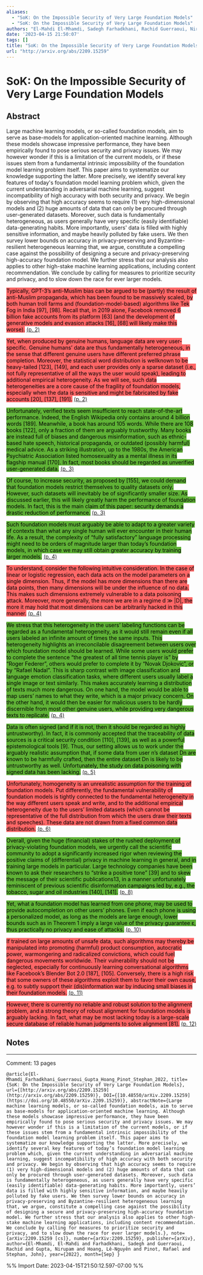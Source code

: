 ```yaml
---
aliases:
  - "SoK: On the Impossible Security of Very Large Foundation Models"
  - "SoK: On the Impossible Security of Very Large Foundation Models"
authors: "El-Mahdi El-Mhamdi, Sadegh Farhadkhani, Rachid Guerraoui, Nirupam Gupta, Lê-Nguyên Hoang, Rafael Pinot, John Stephan"
date: '2023-04-15 21:50:07'
tags: []
title: "SoK: On the Impossible Security of Very Large Foundation Models"
url: "http://arxiv.org/abs/2209.15259"
---
```


# SoK: On the Impossible Security of Very Large Foundation Models

## Abstract

Large machine learning models, or so-called foundation models, aim to serve as base-models for application-oriented machine learning. Although these models showcase impressive performance, they have been empirically found to pose serious security and privacy issues. We may however wonder if this is a limitation of the current models, or if these issues stem from a fundamental intrinsic impossibility of the foundation model learning problem itself. This paper aims to systematize our knowledge supporting the latter. More precisely, we identify several key features of today's foundation model learning problem which, given the current understanding in adversarial machine learning, suggest incompatibility of high accuracy with both security and privacy. We begin by observing that high accuracy seems to require (1) very high-dimensional models and (2) huge amounts of data that can only be procured through user-generated datasets. Moreover, such data is fundamentally heterogeneous, as users generally have very specific (easily identifiable) data-generating habits. More importantly, users' data is filled with highly sensitive information, and maybe heavily polluted by fake users. We then survey lower bounds on accuracy in privacy-preserving and Byzantine-resilient heterogeneous learning that, we argue, constitute a compelling case against the possibility of designing a secure and privacy-preserving high-accuracy foundation model. We further stress that our analysis also applies to other high-stake machine learning applications, including content recommendation. We conclude by calling for measures to prioritize security and privacy, and to slow down the race for ever larger models.

<mark style="background: #ff6666">Typically, GPT-3’s anti-Muslim bias can be argued to be (partly) the result of anti-Muslim propaganda, which has been found to be massively scaled, by both human troll farms and (foundation-model-based) algorithms like Tek Fog in India [97], [98]. Recall that, in 2019 alone, Facebook removed 6 billion fake accounts from its platform [63] (and the development of generative models and evasion attacks [16], [68] will likely make this worse).</mark> [(p. 2)](zotero://open-pdf/library/items/S5MNGT6Y?page=2)

<mark style="background: #ff6666">Yet, when produced by genuine humans, language data are very user-specific. Genuine humans’ data are thus fundamentally heterogeneous, in the sense that different genuine users have different preferred phrase completion. Moreover, the statistical word distribution is wellknown to be heavy-tailed [123], [149], and each user provides only a sparse dataset (i.e., not fully representative of all the ways the user would speak), leading to additional empirical heterogeneity. As we will see, such data heterogeneities are a core cause of the fragility of foundation models, especially when the data is sensitive and might be fabricated by fake accounts [20], [137], [191].</mark> [(p. 2)](zotero://open-pdf/library/items/S5MNGT6Y?page=2)

<mark style="background: #5fb236">Unfortunately, verified texts seem insufficient to reach state-of-the-art performance. Indeed, the English Wikipedia only contains around 4 billion words [189]. Meanwhile, a book has around 105 words. While there are 108 books [122], only a fraction of them are arguably trustworthy. Many books are instead full of biases and dangerous misinformation, such as ethnic-based hate speech, historical propaganda, or outdated (possibly harmful) medical advice. As a striking illustration, up to the 1980s, the American Psychiatric Association listed homosexuality as a mental illness in its flagship manual [170]. In fact, most books should be regarded as unverified user-generated data.</mark> [(p. 3)](zotero://open-pdf/library/items/S5MNGT6Y?page=3)

<mark style="background: #5fb236">Of course, to increase security, as proposed by [155], we could demand that foundation models restrict themselves to quality datasets only. However, such datasets will inevitably be of significantly smaller size. As discussed earlier, this will likely greatly harm the performance of foundation models. In fact, this is the main claim of this paper: security demands a drastic reduction of performance.</mark> [(p. 3)](zotero://open-pdf/library/items/S5MNGT6Y?page=3)

<mark style="background: #5fb236">Such foundation models must arguably be able to adapt to a greater variety of contexts than what any single human will ever encounter in their human life. As a result, the complexity of “fully satisfactory” language processing might need to be orders of magnitude larger than today’s foundation models, in which case we may still obtain greater accuracy by training larger models.</mark> [(p. 4)](zotero://open-pdf/library/items/S5MNGT6Y?page=4)

<mark style="background: #ff6666">To understand, consider the following intuitive consideration. In the case of linear or logistic regression, each data acts on the model parameters on a single dimension. Thus, if the model has more dimensions than there are data points, then many dimensions will be under the influence of no data. This makes such dimensions extremely vulnerable to a data poisoning attack. Moreover, more generally, the more we are in a regime d ≫ |D|, the more it may hold that most dimensions can be arbitrarily hacked in this manner.</mark> [(p. 4)](zotero://open-pdf/library/items/S5MNGT6Y?page=4)

<mark style="background: #5fb236">We stress that this heterogeneity in the users’ labeling functions can be regarded as a fundamental heterogeneity, as it would still remain even if all users labeled an infinite amount of times the same inputs. This heterogeneity highlights an irreconcilable disagreement between users over which foundation model should be learned. While some users would prefer to complete the sentence “the greatest of all time tennis player is” by “Roger Federer”, others would prefer to complete it by “Novak Djokovic”, or by “Rafael Nadal”. This is sharp contrast with image classification and language emotion classification tasks, where different users usually label a single image or text similarly. This makes accurately learning a distribution of texts much more dangerous. On one hand, the model would be able to map users’ names to what they write, which is a major privacy concern. On the other hand, it would then be easier for malicious users to be hardly discernible from most other genuine users, while providing very dangerous texts to replicate.</mark> [(p. 4)](zotero://open-pdf/library/items/S5MNGT6Y?page=4)

<mark style="background: #5fb236">Data is often signed (and if it is not, then it should be regarded as highly untrustworthy). In fact, it is commonly accepted that the traceability of data sources is a critical security condition [110], [139], as well as a powerful epistemological tools [9]. Thus, our setting allows us to work under the arguably realistic assumption that, if some data from user n’s dataset Dn are known to be harmfully crafted, then the entire dataset Dn is likely to be untrustworthy as well. Unfortunately, the study on data poisoning with signed data has been lacking.</mark> [(p. 5)](zotero://open-pdf/library/items/S5MNGT6Y?page=5)

<mark style="background: #ff6666">Unfortunately, homogeneity is an unrealistic assumption for the training of foundation models. Put differently, the fundamental vulnerability of foundation models is tightly connected to the fundamental heterogeneity in the way different users speak and write, and to the additional empirical heterogeneity due to the users’ limited datasets (which cannot be representative of the full distribution from which the users draw their texts and speeches). These data are not drawn from a fixed common data distribution.</mark> [(p. 6)](zotero://open-pdf/library/items/S5MNGT6Y?page=6)

<mark style="background: #5fb236">Overall, given the huge (financial) stakes of the rushed deployment of privacy-violating foundation models, we urgently call the scientific community to adopt a significantly increased rigor when reviewing the positive claims of (differential) privacy in machine learning in general, and in training large models in particular. Large technology companies have been known to ask their researchers to “strike a positive tone” [39] and to skew the message of their scientific publications13, in a manner unfortunately reminiscent of previous scientific disinformation campaigns led by, e.g., the tobacco, sugar and oil industries [140], [141].</mark> [(p. 8)](zotero://open-pdf/library/items/S5MNGT6Y?page=8)

<mark style="background: #5fb236">Yet, what a foundation model has learned from one phone, may be used to provide autocompletion on other users’ phones. Even if each phone is using a personalized model, as long as the models are large enough, lower bounds such as in Theorem 1 imply a large value of the privacy guarantee ε, thus practically no privacy and ease of attacks.</mark> [(p. 10)](zotero://open-pdf/library/items/S5MNGT6Y?page=10)

<mark style="background: #ff6666">If trained on large amounts of unsafe data, such algorithms may thereby be manipulated into promoting (harmful) product consumption, autocratic power, warmongering and radicalized convictions, which could fuel dangerous movements worldwide. Their vulnerability should not be neglected, especially for continuously learning conversational algorithms like Facebook’s Blender Bot 2.0 [187], [105]. Conversely, there is a high risk that some owners of these algorithms exploit them to favor their own cause, e.g. to subtly support their (dis)information war by inducing small biases in their foundation models.</mark> [(p. 11)](zotero://open-pdf/library/items/S5MNGT6Y?page=11)

<mark style="background: #ff6666">However, there is currently no reliable and robust solution to the alignment problem, and a strong theory of robust alignment for foundation models is arguably lacking. In fact, what may be most lacking today is a large-scale secure database of reliable human judgments to solve alignment [81].</mark> [(p. 12)](zotero://open-pdf/library/items/S5MNGT6Y?page=12)

## Notes

---
Comment: 13 pages

```
@article{El-Mhamdi_Farhadkhani_Guerraoui_Gupta_Hoang_Pinot_Stephan_2022, title={SoK: On the Impossible Security of Very Large Foundation Models}, url={[http://arxiv.org/abs/2209.15259](http://arxiv.org/abs/2209.15259)}, DOI={[10.48550/arXiv.2209.15259](https://doi.org/10.48550/arXiv.2209.15259)}, abstractNote={Large machine learning models, or so-called foundation models, aim to serve as base-models for application-oriented machine learning. Although these models showcase impressive performance, they have been empirically found to pose serious security and privacy issues. We may however wonder if this is a limitation of the current models, or if these issues stem from a fundamental intrinsic impossibility of the foundation model learning problem itself. This paper aims to systematize our knowledge supporting the latter. More precisely, we identify several key features of today’s foundation model learning problem which, given the current understanding in adversarial machine learning, suggest incompatibility of high accuracy with both security and privacy. We begin by observing that high accuracy seems to require (1) very high-dimensional models and (2) huge amounts of data that can only be procured through user-generated datasets. Moreover, such data is fundamentally heterogeneous, as users generally have very specific (easily identifiable) data-generating habits. More importantly, users’ data is filled with highly sensitive information, and maybe heavily polluted by fake users. We then survey lower bounds on accuracy in privacy-preserving and Byzantine-resilient heterogeneous learning that, we argue, constitute a compelling case against the possibility of designing a secure and privacy-preserving high-accuracy foundation model. We further stress that our analysis also applies to other high-stake machine learning applications, including content recommendation. We conclude by calling for measures to prioritize security and privacy, and to slow down the race for ever larger models.}, note={arXiv:2209.15259 [cs]}, number={arXiv:2209.15259}, publisher={arXiv}, author={El-Mhamdi, El-Mahdi and Farhadkhani, Sadegh and Guerraoui, Rachid and Gupta, Nirupam and Hoang, Lê-Nguyên and Pinot, Rafael and Stephan, John}, year={2022}, month={Sep} }
```

%% Import Date: 2023-04-15T21:50:12.597-07:00 %%

